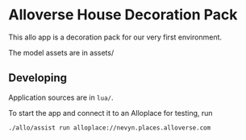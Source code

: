 # Alloverse House Decoration Pack

This allo app is a decoration pack for our very first environment. 

The model assets are in assets/

## Developing

Application sources are in `lua/`.

To start the app and connect it to an Alloplace for testing, run

```
./allo/assist run alloplace://nevyn.places.alloverse.com
```

